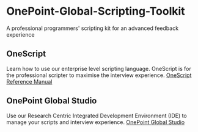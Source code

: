 # OnePoint-Global-Scripting-Toolkit
A professional programmers' scripting kit for an advanced feedback experience

## OneScript
Learn how to use our enterprise level scripting language. OneScript is for the professional scripter to maximise the interview experience.
[OneScript Reference Manual](http://resources.onepointglobal.com/onescript/)

## OnePoint Global Studio
Use our Research Centric Integrated Development Environment (IDE) to manage your scripts and interview experience.
[OnePoint Global Studio](http://resources.onepointglobal.com/onepoint-studio/)
